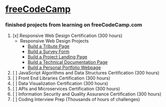 # [freeCodeCamp](https://www.freecodecamp.org/tiggertiffin87)
### finished projects from learning on freeCodeCamp.com
1. [x] Responsive Web Design Certification (300 hours)
    - Responsive Web Design Projects
        - [Build a Tribute Page](https://tiffin-filion.github.io/freeCodeCamp/responsive/tribute/index.html)
        - [Build a Survey Form](https://tiffin-filion.github.io/freeCodeCamp/responsive/survey/index.html)
        - [Build a Project Landing Page](https://tiffin-filion.github.io/freeCodeCamp/responsive/product/index.html)
        - [Build a Technical Documentation Page](https://tiffin-filion.github.io/freeCodeCamp/responsive/tech-doc/index.html)
        - [Build a Personal Portfolio Webpage](https://tiffin-filion.github.io/freeCodeCamp/responsive/portfolio/index.html)
2. [ ] JavaScript Algorithms and Data Structures Certification (300 hours)
3. [ ] Front End Libraries Certification (300 hours)
4. [ ] Data Visualization Certification (300 hours)
5. [ ] APIs and Microservices Certification (300 hours)
6. [ ] Information Security and Quality Assurance Certification (300 hours)
7. [ ] Coding Interview Prep (Thousands of hours of challenges)
